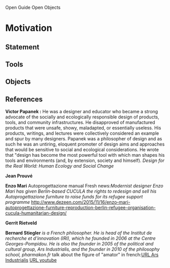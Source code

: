 Open Guide Open Objects

Motivation
========

Statement
---------------

Tools
-------

Objects
-----------

References
----------------
**Victor Papanek :**
He was a designer and educator who became a strong advocate of the socially and ecologically responsible design of products, tools, and community infrastructures. He disapproved of manufactured products that were unsafe, showy, maladapted, or essentially useless. His products, writings, and lectures were collectively considered an example and spur by many designers. Papanek was a philosopher of design and as such he was an untiring, eloquent promoter of design aims and approaches that would be sensitive to social and ecological considerations. He wrote that "design has become the most powerful tool with which man shapes his tools and environments (and, by extension, society and himself).
*Design for the Real World: Human Ecology and Social Change*

**Jean Prouvé**

**Enzo Mari**
Autoprogettazione manual
Fresh news:*Modernist designer Enzo Mari has given Berlin-based CUCULA the rights to redesign and sell his Autoprogettazione furniture to raise funds for its refugee support programme*
http://www.dezeen.com/2015/11/16/enzo-mari-autoprogettazione-furniture-reproduction-berlin-refugee-organisation-cucula-humanitarian-design/

**Gerrit Rietveld**

**Bernard Stiegler**
*is a French philosopher. He is head of the Institut de recherche et d'innovation (IRI), which he founded in 2006 at the Centre Georges-Pompidou. He is also the founder in 2005 of the political and cultural group, Ars Industrialis, and the founder in 2010 of the philosophy school, pharmakon.fr*
talk about the figure of "amator"
in french:[URL Ars Industrialis](http://arsindustrialis.org/node/1848)
[URL youtube](https://www.youtube.com/watch?v=EIsDStewTwU)



